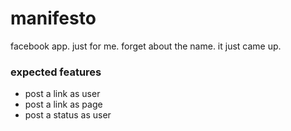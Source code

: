 manifesto
=========

facebook app. just for me. forget about the name. it just came up.

### expected features
- post a link as user
- post a link as page
- post a status as user
